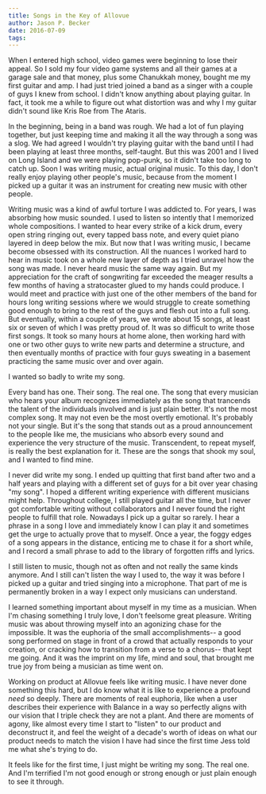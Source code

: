```yaml
---
title: Songs in the Key of Allovue 
author: Jason P. Becker
date: 2016-07-09
tags: 
---
```


When I entered high school, video games were beginning to lose their appeal. So I sold my four video game systems and all their games at a garage sale and that money, plus some Chanukkah money, bought me my first guitar and amp. I had just tried joined a band as a singer with a couple of guys I knew from school. I didn't know anything about playing guitar. In fact, it took me a while to figure out what distortion was and why I my guitar didn't sound like Kris Roe from The Ataris.

In the beginning, being in a band was rough. We had a lot of fun playing together, but just keeping time and making it all the way through a song was a slog. We had agreed I wouldn't try playing guitar with the band until I had been playing at least three months, self-taught. But this was 2001 and I lived on Long Island and we were playing pop-punk, so it didn't take too long to catch up. Soon I was writing music, actual original music. To this day, I don't really enjoy playing other people's music, because from the moment I picked up a guitar it was an instrument for creating new music with other people.

Writing music was a kind of awful torture I was addicted to. For years, I was absorbing how music sounded. I used to listen so intently that I memorized whole compositions. I wanted to hear every strike of a kick drum, every open string ringing out, every tapped bass note, and every quiet piano layered in deep below the mix. But now that I was writing music, I became become obsessed with its construction. All the nuances I worked hard to hear in music took on a whole new layer of depth as I tried unravel how the song was made. I never heard music the same way again. But my appreciation for the craft of songwriting far exceeded the meager results a few months of having a stratocaster glued to my hands could produce. I would meet and practice with just one of the other members of the band for hours long writing sessions where we would struggle to create something good enough to bring to the rest of the guys and flesh out into a full song. But eventually, within a couple of years, we wrote about 15 songs, at least six or seven of which I was pretty proud of. It was so difficult to write those first songs. It took so many hours at home alone, then working hard with one or two other guys to write new parts and determine a structure, and then eventually months of practice with four guys sweating in a basement practicing the same music over and over again.

I wanted so badly to write my song.

Every band has one. Their song. The real one. The song that every musician who hears your album recognizes immediately as the song that trancends the talent of the individuals involved and is just plain better. It's not the most complex song. It may not even be the most overtly emotional. It's probably not your single. But it's the song that stands out as a proud announcement to the people like me, the musicians who absorb every sound and experience the very structure of the music. Transcendent, to repeat myself, is really the best explanation for it. These are the songs that shook my soul, and I wanted to find mine.

I never did write my song. I ended up quitting that first band after two and a half years and playing with a different set of guys for a bit over year chasing "my song". I hoped a different writing experience with different musicians might help. Throughout college, I still played guitar all the time, but I never got comfortable writing without collaborators and I never found the right people to fulfill that role. Nowadays I pick up a guitar so rarely. I hear a phrase in a song I love and immediately know I can play it and sometimes get the urge to actually prove that to myself. Once a year, the foggy edges of a song appears in the distance, enticing me to chase it for a short while, and I record a small phrase to add to the library of forgotten riffs and lyrics.

I still listen to music, though not as often and not really the same kinds anymore. And I still can't listen the way I used to, the way it was before I picked up a guitar and tried singing into a microphone. That part of me is permanently broken in a way I expect only musicians can understand.

I learned something important about myself in my time as a musician. When I'm chasing something I truly love, I don't feelsome great pleasure. Writing music was about throwing myself into an agonizing chase for the impossible. It was the euphoria of the small accomplishments-- a good song performed on stage in front of a crowd that actually responds to your creation, or cracking how to transition from a verse to a chorus-- that kept me going. And it was the imprint on my life, mind and soul, that brought me true joy from being a musician as time went on.

Working on product at Allovue feels like writing music. I have never done something this hard, but I do know what it is like to experience a profound _need_ so deeply. There are moments of real euphoria, like when a user describes their experience with Balance in a way so perfectly aligns with our vision that I triple check they are not a plant. And there are moments of agony, like almost every time I start to "listen" to our product and deconstruct it, and feel the weight of a decade's worth of ideas on what our product needs to match the vision I have had since the first time Jess told me what she's trying to do.

It feels like for the first time, I just might be writing my song. The real one. And I'm terrified I'm not good enough or strong enough or just plain enough to see it through.
